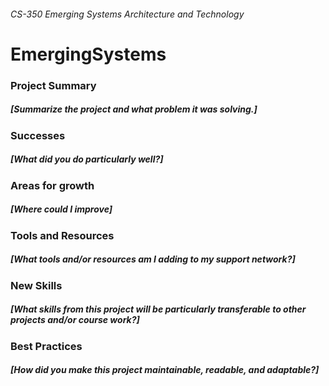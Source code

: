 ###### CS-350 Emerging Systems Architecture and Technology
# EmergingSystems

  
  
### Project Summary 
##### [Summarize the project and what problem it was solving.]
### Successes 
##### [What did you do particularly well?]
### Areas for growth
##### [Where could I improve]
### Tools and Resources
##### [What tools and/or resources am I adding to my support network?]
### New Skills
##### [What skills from this project will be particularly transferable to other projects and/or course work?]
### Best Practices
##### [How did you make this project maintainable, readable, and adaptable?]

